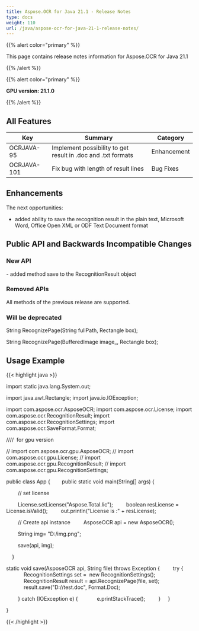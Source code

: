 ```yaml
---
title: Aspose.OCR for Java 21.1 - Release Notes
type: docs
weight: 110
url: /java/aspose-ocr-for-java-21-1-release-notes/
---
```


{{% alert color="primary" %}}

This page contains release notes information for Aspose.OCR for Java 21.1

{{% /alert %}}

{{% alert color="primary" %}}

**GPU version: 21.1.0**

{{% /alert %}}

## All Features

|Key|Summary|Category|
|---|---|---|
|OCRJAVA-95|Implement possibility to get result in .doc and .txt formats|Enhancement|
|OCRJAVA-101|Fix bug with length of result lines|Bug Fixes|


## Enhancements

The next opportunities:

- added ability to save the recognition result in the plain text, Microsoft Word, Office Open XML or ODF Text Document format

## Public API and Backwards Incompatible Changes

### New API

- added method save to the RecognitionResult object

### Removed APIs

All methods of the previous release are supported.

### Will be deprecated

String RecognizePage(String fullPath, Rectangle box);

String RecognizePage(BufferedImage image_, Rectangle box);

## Usage Example

{{< highlight java >}}

import static java.lang.System.out;

import java.awt.Rectangle;
import java.io.IOException;

import com.aspose.ocr.AsposeOCR;
import com.aspose.ocr.License;
import com.aspose.ocr.RecognitionResult;
import com.aspose.ocr.RecognitionSettings;
import com.aspose.ocr.SaveFormat.Format;

////  for gpu version

// import com.aspose.ocr.gpu.AsposeOCR;
// import com.aspose.ocr.gpu.License;
// import com.aspose.ocr.gpu.RecognitionResult;
// import com.aspose.ocr.gpu.RecognitionSettings;

public class App {
       public static void main(String[] args) {

        // set license    

        License.setLicense("Aspose.Total.lic");
        boolean resLicense = License.isValid();
        out.println("License is :" + resLicense);

        // Create api instance
        AsposeOCR api = new AsposeOCR();

        String img= "D:/img.png";

        save(api, img);

    }



static void save(AsposeOCR api, String file) throws Exception {
        try {
            RecognitionSettings set =  new RecognitionSettings();
            RecognitionResult result = api.RecognizePage(file, set);
            result.save("D://test.doc", Format.Doc);

        } catch (IOException e) {
            e.printStackTrace();
        }
    }

}

{{< /highlight >}}

